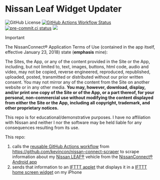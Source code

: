 # Nissan Leaf Widget Updater

![GitHub License](https://img.shields.io/github/license/kevincon/nissan-leaf-widget-updater)
[![GitHub Actions Workflow Status](https://img.shields.io/github/actions/workflow/status/kevincon/nissan-leaf-widget-updater/.github%2Fworkflows%2Fupdater.yml)](https://github.com/kevincon/nissan-leaf-widget-updater/actions/workflows/updater.yml)
[![pre-commit.ci status](https://results.pre-commit.ci/badge/github/kevincon/nissan-leaf-widget-updater/main.svg)](https://results.pre-commit.ci/latest/github/kevincon/nissan-leaf-widget-updater/main)
[![](https://img.shields.io/static/v1?label=Sponsor&message=%E2%9D%A4&logo=GitHub&color=%23fe8e86)](https://github.com/sponsors/kevincon)

> [!IMPORTANT]
> The NissanConnect® Application Terms of Use (contained in the app itself, effective January 23, 2018) state (**emphasis** mine):
>
> The Sites, the App, or any of the content provided in the Site or the App, including, but not limited to, text, images, buttons, html code, audio and video, may not be copied, reverse engineered, reproduced, republished, uploaded, posted, transmitted or distributed without our prior written consent. You may not mirror any of the content from the Site on another website or in any other media. **You may, however, download, display, and/or print one copy of the Site or of the App, or a part thereof, for your personal, non-commercial use without modifying the content displayed from either the Site or the App, including all copyright, trademark, and other proprietary notices.**
>
> This repo is for educational/demonstrative purposes. I have no affiliation with Nissan and neither I nor the software may be held liable for any consequences resulting from its use.

This repo:

1. calls the [reusable GitHub Actions workflow](https://docs.github.com/en/actions/sharing-automations/reusing-workflows) from https://github.com/kevincon/nissan-connect-scraper to scrape information about my [Nissan LEAF®](https://en.wikipedia.org/wiki/Nissan_Leaf) vehicle from the [NissanConnect® Android app](https://play.google.com/store/apps/details?id=com.aqsmartphone.android.nissan)
1. sends that information to an [IFTTT applet](https://ifttt.com/explore/ifttt_applets) that displays it in a [IFTTT home screen widget](https://ifttt.com/explore/how-to-use-widgets-ios) on my iPhone
